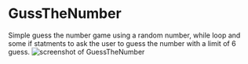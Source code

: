 # GussTheNumber
Simple guess the number game
using a random number, while loop and some if statments to 
ask the user to guess the number with a limit of 6 guess. 
![screenshot of GuessTheNumber](https://imgur.com/a/pwwXTrw)
